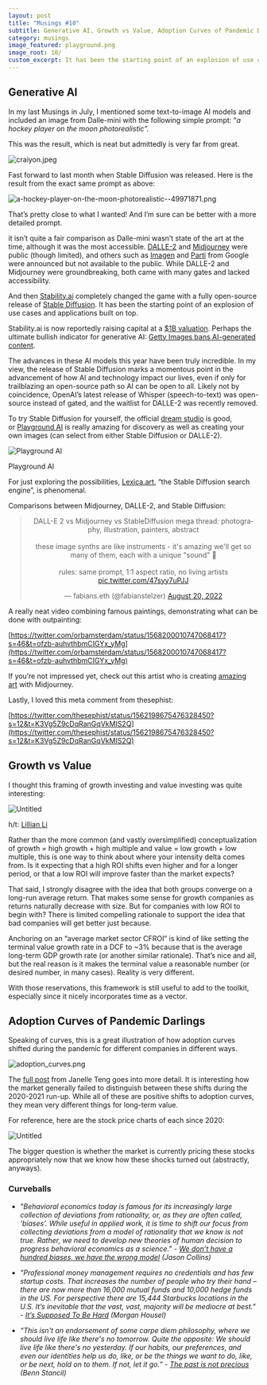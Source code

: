 ```yaml
---
layout: post
title: "Musings #10"
subtitle: Generative AI, Growth vs Value, Adoption Curves of Pandemic Darlings
category: musings
image_featured: playground.png
image_root: 10/
custom_excerpt: It has been the starting point of an explosion of use cases and applications built on top.
---
```


<!--more-->

## Generative AI

In my last Musings in July, I mentioned some text-to-image AI models and included an image from Dalle-mini with the following simple prompt: “*a hockey player on the moon photorealistic”.*

This was the result, which is neat but admittedly is very far from great.

![craiyon.jpeg](10%20Generative%20AI,%20Growth%20vs%20Value,%20Adoption%20Curves%20332bb2f444d94f6f89064b682d5825ac/craiyon.jpeg)

Fast forward to last month when Stable Diffusion was released. Here is the result from the exact same prompt as above:

![a-hockey-player-on-the-moon-photorealistic--49971871.png](10%20Generative%20AI,%20Growth%20vs%20Value,%20Adoption%20Curves%20332bb2f444d94f6f89064b682d5825ac/a-hockey-player-on-the-moon-photorealistic--49971871.png)

That’s pretty close to what I wanted! And I’m sure can be better with a more detailed prompt.

it isn’t quite a fair comparison as Dalle-mini wasn’t state of the art at the time, although it was the most accessible. [DALLE-2](https://openai.com/dall-e-2/) and [Midjourney](https://www.midjourney.com/showcase/) were public (though limited), and others such as [Imagen](https://imagen.research.google/) and [Parti](https://parti.research.google/) from Google were announced but not available to the public. While DALLE-2 and Midjourney were groundbreaking, both came with many gates and lacked accessibility.

And then [Stability.ai](http://stability.ai/) completely changed the game with a fully open-source release of [Stable Diffusion](https://stability.ai/blog/stable-diffusion-announcement). It has been the starting point of an explosion of use cases and applications built on top.

Stability.ai is now reportedly raising capital at a [$1B valuation](https://www.forbes.com/sites/kenrickcai/2022/09/07/stability-ai-funding-round-1-billion-valuation-stable-diffusion-text-to-image/). Perhaps the ultimate bullish indicator for generative AI: [Getty Images bans AI-generated content](https://www.theverge.com/2022/9/21/23364696/getty-images-ai-ban-generated-artwork-illustration-copyright).

The advances in these AI models this year have been truly incredible. In my view, the release of Stable Diffusion marks a momentous point in the advancement of how AI and technology impact our lives, even if only for trailblazing an open-source path so AI can be open to all. Likely not by coincidence, OpenAI’s latest release of Whisper (speech-to-text) was open-source instead of gated, and the waitlist for DALLE-2 was recently removed.

To try Stable Diffusion for yourself, the official [dream studio](https://beta.dreamstudio.ai/dream) is good, or [Playground AI](https://playgroundai.com/) is really amazing for discovery as well as creating your own images (can select from either Stable Diffusion or DALLE-2).

![Playground AI](10%20Generative%20AI,%20Growth%20vs%20Value,%20Adoption%20Curves%20332bb2f444d94f6f89064b682d5825ac/Untitled.png)

Playground AI

For just exploring the possibilities, [Lexica.art](https://lexica.art/), “the Stable Diffusion search engine”, is phenomenal.

Comparisons between Midjourney, DALLE-2, and Stable Diffusion:

<center>
<blockquote class="twitter-tweet"><p lang="en" dir="ltr">DALL-E 2 vs Midjourney vs StableDiffusion mega thread: photography, illustration, painters, abstract<br><br>these image synths are like instruments - it&#39;s amazing we&#39;ll get so many of them, each with a unique &quot;sound&quot; 🤯<br><br>rules: same prompt, 1:1 aspect ratio, no living artists <a href="https://t.co/47syy7uPJJ">pic.twitter.com/47syy7uPJJ</a></p>&mdash; fabians.eth (@fabianstelzer) <a href="https://twitter.com/fabianstelzer/status/1561019187451011074">August 20, 2022</a></blockquote> <script async src="https://platform.twitter.com/widgets.js" charset="utf-8"></script>
</center>

A really neat video combining famous paintings, demonstrating what can be done with outpainting:

[https://twitter.com/orbamsterdam/status/1568200010747068417?s=46&t=ofzb-auhvthbmCIGYx_yMg](https://twitter.com/orbamsterdam/status/1568200010747068417?s=46&t=ofzb-auhvthbmCIGYx_yMg)

If you’re not impressed yet, check out this artist who is creating [amazing art](https://www.jesserockwell.com/midjourney-ai-highlights) with Midjourney.

Lastly, I loved this meta comment from thesephist:

[https://twitter.com/thesephist/status/1562198675476328450?s=12&t=K3Vg5Z9cDqRanGqVkMIS2Q](https://twitter.com/thesephist/status/1562198675476328450?s=12&t=K3Vg5Z9cDqRanGqVkMIS2Q)

## Growth vs Value

I thought this framing of growth investing and value investing was quite interesting:

![Untitled](10%20Generative%20AI,%20Growth%20vs%20Value,%20Adoption%20Curves%20332bb2f444d94f6f89064b682d5825ac/Untitled%201.png)

h/t: [Lillian Li](https://twitter.com/lillianmli/status/1557872519729782786?s=46)

Rather than the more common (and vastly oversimplified) conceptualization of growth = high growth + high multiple and value = low growth + low multiple, this is one way to think about where your intensity delta comes from. Is it expecting that a high ROI shifts even higher and for a longer period, or that a low ROI will improve faster than the market expects?

That said, I strongly disagree with the idea that both groups converge on a long-run average return. That makes some sense for growth companies as returns naturally decrease with size. But for companies with low ROI to begin with? There is limited compelling rationale to support the idea that bad companies will get better just because.

Anchoring on an “average market sector CFROI” is kind of like setting the terminal value growth rate in a DCF to ~3% because that is the average long-term GDP growth rate (or another similar rationale). That’s nice and all, but the real reason is it makes the terminal value a reasonable number (or desired number, in many cases). Reality is very different.

With those reservations, this framework is still useful to add to the toolkit, especially since it nicely incorporates time as a vector.

## Adoption Curves of Pandemic Darlings

Speaking of curves, this is a great illustration of how adoption curves shifted during the pandemic for different companies in different ways.

![adoption_curves.png](10%20Generative%20AI,%20Growth%20vs%20Value,%20Adoption%20Curves%20332bb2f444d94f6f89064b682d5825ac/adoption_curves.png)

The [full post](https://nextbigteng.substack.com/p/the-reckoning-of-pandemic-tech-darlings) from Janelle Teng goes into more detail. It is interesting how the market generally failed to distinguish between these shifts during the 2020-2021 run-up. While all of these are positive shifts to adoption curves, they mean very different things for long-term value.

For reference, here are the stock price charts of each since 2020:

![Untitled](10%20Generative%20AI,%20Growth%20vs%20Value,%20Adoption%20Curves%20332bb2f444d94f6f89064b682d5825ac/Untitled%202.png)

The bigger question is whether the market is currently pricing these stocks appropriately now that we know how these shocks turned out (abstractly, anyways). 

### Curveballs

- *"Behavioral economics today is famous for its increasingly large collection of deviations from rationality, or, as they are often called, ‘biases’. While useful in applied work, it is time to shift our focus from collecting deviations from a model of rationality that we know is not true. Rather, we need to develop new theories of human decision to progress behavioral economics as a science." - [We don’t have a hundred biases, we have the wrong model](https://www.worksinprogress.co/issue/biases-the-wrong-model/) (Jason Collins)*

- *"Professional money management requires no credentials and has few startup costs. That increases the number of people who try their hand – there are now more than 16,000 mutual funds and 10,000 hedge funds in the US. For perspective there are 15,444 Starbucks locations in the U.S. It’s inevitable that the vast, vast, majority will be mediocre at best." - [It’s Supposed To Be Hard](https://collabfund.com/blog/its-supposed-to-be-hard/) (Morgan Housel)*

- *“This isn't an endorsement of some carpe diem philosophy, where we should live life like there's no tomorrow. Quite the opposite: We should live life like there's no yesterday. If our habits, our preferences, and even our identities help us do, like, or be the things we want to do, like, or be next, hold on to them. If not, let it go.” - [The past is not precious](https://benn.substack.com/p/the-past-is-not-precious) (Benn Stancil)*